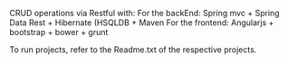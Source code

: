 CRUD operations via Restful with:
For the backEnd: Spring mvc + Spring Data Rest + Hibernate (HSQLDB + Maven
For the frontend: Angularjs + bootstrap + bower + grunt

To run projects, refer to the Readme.txt of the respective projects.
